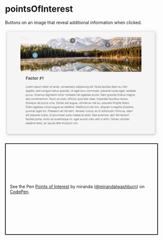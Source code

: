 # pointsOfInterest
Buttons on an image that reveal additional information when clicked.


![Points of Interest Mockup](https://github.com/mirandalwashburn/pointsOfInterest/blob/master/POI_MOCKUP.png)


<p class="codepen" data-height="300" data-theme-id="36713" data-default-tab="html,result" data-user="mirandalwashburn" data-slug-hash="bZXYjd" style="height: 300px; box-sizing: border-box; display: flex; align-items: center; justify-content: center; border: 2px solid black; margin: 1em 0; padding: 1em;" data-pen-title="Points of Interest">
  <span>See the Pen <a href="https://codepen.io/mirandalwashburn/pen/bZXYjd/">
  Points of Interest</a> by miranda (<a href="https://codepen.io/mirandalwashburn">@mirandalwashburn</a>)
  on <a href="https://codepen.io">CodePen</a>.</span>
</p>
